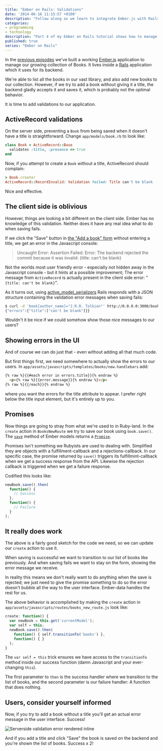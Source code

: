 ```yaml
---
title: "Ember on Rails: Validations"
date: '2014-06-16 11:15:57 +0100'
description: "Follow along as we learn to integrate Ember.js with Rails, creating an Ember app backed by a Rails JSON API."
categories:
- programming
- technology
description: "Part 4 of my Ember on Rails tutorial shows how to manage validations in an Ember frontend using Rails as for the backend."
published: true
series: "Ember on Rails"
---
```


In the [previous episodes](/journal/2014/06/10/ember-on-rails-03/) we've built a working [Ember.js](http://emberjs.com) application to manage our growing collection of Books. It lives inside a [Rails](http://rubyonrails.org) application which it uses for its backend.

We're able to list all the books in our vast library, and also add new books to our collection. However, if we try to add a book without giving it a title, the backend gladly accepts it and saves it, which is probably not the optimal behavior.

It is time to add validations to our application.

<!--more-->

## ActiveRecord validations

On the server side, preventing a `Book` from being saved when it doesn't have a title is straightforward. Change `app/models/book.rb` to look like:

```ruby
class Book < ActiveRecord::Base
  validates :title, :presence => true
end
```

Now, if you attempt to create a `Book` without a title, ActiveRecord should complain:

```ruby
> Book.create!
ActiveRecord::RecordInvalid: Validation failed: Title can't be blank
```

Nice and effective.

## The client side is oblivious

However, things are looking a bit different on the client side. Ember has no knowledge of this validation. Neither does it have any real idea what to do when saving fails.

If we click the "Save" button in [the "Add a book" form](http://0.0.0.0:3000/#/books/new) without entering a title, we get an error in the Javascript console:

> Uncaught Error: Assertion Failed: Error: The backend rejected the commit because it was invalid: {title: can't be blank}

Not the worlds most user friendly error - especially not hidden away in the Javascript console - but it hints at a possible improvement; The error message from `ActiveRecord` is actually present in the client side error: "`{title: can't be blank}`".

As it turns out, using [active\_model\_serializers](https://github.com/rails-api/active_model_serializers) Rails responds with a JSON structure containing the validation error messages when saving fails:

```bash
$ curl -d 'book[author_name]="J.R.R. Tolkien"' http://0.0.0.0:3000/books
{"errors":{"title":["can't be blank"]}}
```

Wouldn't it be nice if we could somehow show those nice messages to our users?


## Showing errors in the UI

And of course we can do just that - even without adding all that much code.

But first things first, we need somewhere to actually show the errors to our users. In `app/assets/javascripts/templates/books/new.handlebars` add:

```html
{% raw %}{{#each error in errors.title}}{% endraw %}
  <p>{% raw %}{{error.message}}{% endraw %}</p>
{% raw %}{{/each}}{% endraw %}
```

where you want the errors for the title attribute to appear. I prefer right below the title input element, but it's entirely up to you.


## Promises

Now things are going to stray from what we're used to in Ruby-land. In the `create` action in `BooksNewRoute` we try to save our book using `book.save()`. The [`save`](http://emberjs.com/api/data/classes/DS.Model.html#method_save) method of Ember models returns a [`Promise`](http://emberjs.com/api/classes/Ember.RSVP.Promise.html).

Promises isn't something we Rubyists are used to dealing with. Simplified they are objects with a fulfillment-callback and a rejections-callback. In our specific case, the promise returned by `save()` triggers its fulfillmint-callback when we get a success response from the API. Likewise the rejection callback is triggered when we get a failure response.

Codified this looks like:

```javascript
newBook.save().then(
  function() {
    // Success
  },
  function() {
    // Failure
  }
);
```

## It really does work

The above is a fairly good sketch for the code we need, so we can update our `create` action to use it.

When saving is successful we want to transition to our list of books like previously. And when saving fails we want to stay on the form, showing the error message we receive.

In reality this means we don't really want to do anything when the save is rejected; we just need to give the promise something to do so the error doesn't bubble all the way to the user interface. Ember-data handles the rest for us.

The above behavior is accomplished by making the `create` action in `app/assets/javascripts/routes/books_new_route.js` look like:

```javascript
create: function() {
  var newBook = this.get('currentModel');
  var self = this;
  newBook.save().then(
    function() { self.transitionTo('books') },
    function() { }
  );
}
```

The `var self = this` trick ensures we have access to the `transitionTo` method inside our success function (damn Javascript and your ever-changing `this`).

The first parameter to `then` is the success handler where we transition to the list of books, and the second parameter is our failure handler: A function that does nothing.

## Users, consider yourself informed

Now, if you try to add a book without a title you'll get an actual error message in the user interface. Success!

![Serverside validation error rendered inline](/files/journal/ember/validation_error.png)

And if you add a title and click "Save" the book is saved on the backend and you're shown the list of books. Success x 2!
